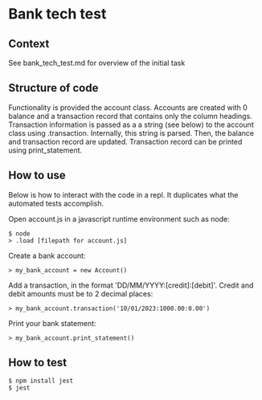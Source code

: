 # Bank tech test

## Context 

See bank_tech_test.md for overview of the initial task

## Structure of code

Functionality is provided the account class.
Accounts are created with 0 balance and a transaction record that contains only the column headings.
Transaction information is passed as a a string (see below) to the account class using .transaction.
Internally, this string is parsed. Then, the balance and transaction record are updated.
Transaction record can be printed using print_statement.

## How to use

Below is how to interact with the code in a repl. It duplicates what the automated tests accomplish.

Open account.js in a javascript runtime environment such as node:
```
$ node
> .load [filepath for account.js]
```

Create a bank account:
```
> my_bank_account = new Account()
```

Add a transaction, in the format 'DD/MM/YYYY:[credit]:[debit]'. Credit and debit amounts must be to 2 decimal places:
```
> my_bank_account.transaction('10/01/2023:1000.00:0.00')
```

Print your bank statement:
```
> my_bank_account.print_statement()
```

## How to test

```
$ npm install jest
$ jest
```

